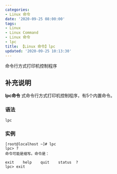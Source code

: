 ```yaml
---
categories:
- Linux 命令
date: '2020-09-25 08:00:00'
tags:
- Linux
- Linux Command
- Linux 命令
- lpc
title: 【Linux 命令】lpc
updated: '2020-09-25 10:13:30'
---
```


命令行方式打印机控制程序

## 补充说明

**lpc命令** 式命令行方式打印机控制程序，有5个内置命令。

###  语法

```shell
lpc
```

###  实例

```shell
[root@localhost ~]# lpc
lpc> ?         
命令可能是缩写。命令是：

exit    help    quit    status  ?
lpc> exit
```



